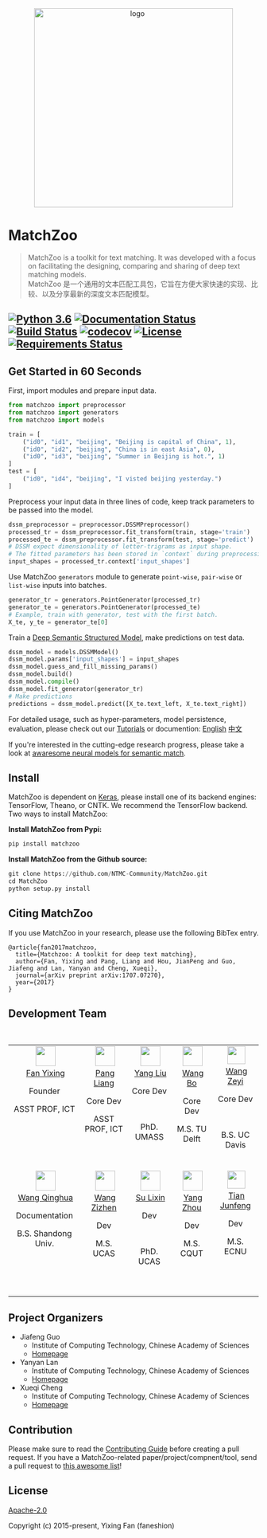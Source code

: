 <div align='center'>
<img src="./artworks/matchzoo-logo.png" width = "400"  alt="logo" align="center" />
</div>

# MatchZoo

> MatchZoo is a toolkit for text matching. It was developed with a focus on facilitating the designing, comparing and sharing of deep text matching models.<br/>
> MatchZoo 是一个通用的文本匹配工具包，它旨在方便大家快速的实现、比较、以及分享最新的深度文本匹配模型。

[![Python 3.6](https://img.shields.io/badge/python-3.6-blue.svg)](https://www.python.org/downloads/release/python-360/)
[![Documentation Status](http://readthedocs.org/projects/matchzoo/badge/?version=2.0)](https://matchzoo.readthedocs.io/en/2.0/?badge=2.0)
[![Build Status](https://travis-ci.org/NTMC-Community/MatchZoo.svg?branch=2.0)](https://travis-ci.org/NTMC-Community/MatchZoo/)
[![codecov](https://codecov.io/gh/NTMC-Community/MatchZoo/branch/2.0/graph/badge.svg)](https://codecov.io/gh/NTMC-Community/MatchZoo)
[![License](https://img.shields.io/badge/License-Apache%202.0-yellowgreen.svg)](https://opensource.org/licenses/Apache-2.0)
[![Requirements Status](https://requires.io/github/NTMC-Community/MatchZoo/requirements.svg?branch=2.0)](https://requires.io/github/NTMC-Community/MatchZoo/requirements/?branch=2.0)
---

## Get Started in 60 Seconds

First, import modules and prepare input data.

```python
from matchzoo import preprocessor
from matchzoo import generators
from matchzoo import models

train = [
    ("id0", "id1", "beijing", "Beijing is capital of China", 1),
    ("id0", "id2", "beijing", "China is in east Asia", 0),
    ("id0", "id3", "beijing", "Summer in Beijing is hot.", 1)
]
test = [
    ("id0", "id4", "beijing", "I visted beijing yesterday.")
]
```

Preprocess your input data in three lines of code, keep track parameters to be passed into the model.

```python
dssm_preprocessor = preprocessor.DSSMPreprocessor()
processed_tr = dssm_preprocessor.fit_transform(train, stage='train')
processed_te = dssm_preprocessor.fit_transform(test, stage='predict')
# DSSM expect dimensionality of letter-trigrams as input shape.
# The fitted parameters has been stored in `context` during preprocessing on training data.
input_shapes = processed_tr.context['input_shapes']
```

Use MatchZoo `generators` module to generate `point-wise`, `pair-wise` or `list-wise` inputs into batches.

```python
generator_tr = generators.PointGenerator(processed_tr)
generator_te = generators.PointGenerator(processed_te)
# Example, train with generator, test with the first batch.
X_te, y_te = generator_te[0]
```

Train a [Deep Semantic Structured Model](https://www.microsoft.com/en-us/research/project/dssm/), make predictions on test data.

```python
dssm_model = models.DSSMModel()
dssm_model.params['input_shapes'] = input_shapes
dssm_model.guess_and_fill_missing_params()
dssm_model.build()
dssm_model.compile()
dssm_model.fit_generator(generator_tr)
# Make predictions
predictions = dssm_model.predict([X_te.text_left, X_te.text_right])
```

For detailed usage, such as hyper-parameters, model persistence, evaluation, please check out our [Tutorials](https://github.com/NTMC-Community/MatchZoo/tree/2.0/notebooks) or documention: [English](https://matchzoo.readthedocs.io/en/2.0/) [中文](https://matchzoo.readthedocs.io/zh/latest/)

If you're interested in the cutting-edge research progress, please take a look at [awaresome neural models for semantic match](https://github.com/NTMC-Community/awaresome-neural-models-for-semantic-match).

## Install

MatchZoo is dependent on [Keras](https://github.com/keras-team/keras), please install one of its backend engines: TensorFlow, Theano, or CNTK. We recommend the TensorFlow backend. Two ways to install MatchZoo:

**Install MatchZoo from Pypi:**

```python
pip install matchzoo
```

**Install MatchZoo from the Github source:**

```python
git clone https://github.com/NTMC-Community/MatchZoo.git
cd MatchZoo
python setup.py install
```



## Citing MatchZoo

If you use MatchZoo in your research, please use the following BibTex entry.

```
@article{fan2017matchzoo,
  title={Matchzoo: A toolkit for deep text matching},
  author={Fan, Yixing and Pang, Liang and Hou, JianPeng and Guo, Jiafeng and Lan, Yanyan and Cheng, Xueqi},
  journal={arXiv preprint arXiv:1707.07270},
  year={2017}
}
```


## Development Team

<table>
​	<tbody>
​		<tr>
​		  <td align="center" valign="top">
​			  <a href="https://github.com/faneshion"><img width="40" height="40" src="https://github.com/faneshion.png?s=40"></a><br>
​			  <a href="http://www.bigdatalab.ac.cn/~fanyixing/">Fan Yixing</a>
​			  <p> Founder </p>
        <p> ASST PROF, ICT</p>
​		  </td>
      <td align="center" valign="top">
​       <a href="https://github.com/pl8787"><img width="40" height="40" src="https://github.com/pl8787.png?s=40"></a><br>
​       <a href="https://github.com/pl8787">Pang Liang</a>
​       <p> Core Dev</p>
       <p> ASST PROF, ICT</p>
​      </td>
      <td align="center" valign="top">
​       <a href="https://github.com/yangliuy"><img width="40" height="40" src="https://github.com/yangliuy.png?s=40"></a><br>
​       <a href="https://github.com/yangliuy">Yang Liu</a>
       <p> Core Dev</p>
​       <p> PhD. UMASS</p>
​      </td>
      <td align="center" valign="top">
​       <a href="https://github.com/bwanglzu"><img width="40" height="40" src="https://github.com/bwanglzu.png?s=40"></a><br>
​       <a href="https://github.com/bwanglzu">Wang Bo</a>
​       <p> Core Dev</p>
       <p> M.S. TU Delft </p>
​      </td>
      <td align="center" valign="top">
​       <a href="https://github.com/uduse"><img width="36" height="36" src="https://github.com/uduse.png?s=36"></a><br>
​       <a href="https://github.com/uduse">Wang Zeyi</a>
       <p> Core Dev</p>
​       <p> B.S. UC Davis</p>
​      </td>
    </tr><tr>
      <td align="center" valign="top">
​       <a href="https://github.com/wqh17101"><img width="40" height="40" src="https://github.com/wqh17101.png?s=40"></a><br>
​       <a href="https://github.com/wqh17101">Wang Qinghua</a>
​       <p> Documentation </p>
       <p> B.S. Shandong Univ.</p>
​      </td>
      <td align="center" valign="top">
​       <a href="https://github.com/ZizhenWang"><img width="40" height="40" src="https://github.com/ZizhenWang.png?s=40"></a><br>
​       <a href="https://github.com/ZizhenWang">Wang Zizhen</a>
​       <p> Dev</p>
       <p> M.S. UCAS</p>
​      </td>
      <td align="center" valign="top">
​       <a href="https://github.com/lixinsu"><img width="40" height="40" src="https://github.com/lixinsu.png?s=40"></a><br>
​       <a href="https://github.com/lixinsu">Su Lixin</a>
       <p> Dev</p>
​       <p> PhD. UCAS</p><br>
​      </td>
      <td align="center" valign="top">
​       <a href="https://github.com/zhouzhouyang520"><img width="40" height="40" src="https://github.com/zhouzhouyang520.png?s=40"></a><br>
​       <a href="https://github.com/zhouzhouyang520">Yang Zhou</a>
​       <p> Dev</p>
       <p> M.S. CQUT</p>
​      </td>
      <td align="center" valign="top">
​       <a href="https://github.com/rgtjf"><img width="36" height="36" src="https://github.com/rgtjf.png?s=36"></a><br>
​       <a href="https://github.com/rgtjf">Tian Junfeng</a>
​       <p> Dev</p>
       <p> M.S. ECNU</p>
​      </td>
​		</tr>
​	</tbody>
</table>



## Project Organizers

- Jiafeng Guo
  * Institute of Computing Technology, Chinese Academy of Sciences
  * [Homepage](http://www.bigdatalab.ac.cn/~gjf/)
- Yanyan Lan
  * Institute of Computing Technology, Chinese Academy of Sciences
  * [Homepage](http://www.bigdatalab.ac.cn/~lanyanyan/)
- Xueqi Cheng
  * Institute of Computing Technology, Chinese Academy of Sciences
  * [Homepage](http://www.bigdatalab.ac.cn/~cxq/)


## Contribution

Please make sure to read the [Contributing Guide](./CONTRIBUTING.md) before creating a pull request. If you have a MatchZoo-related paper/project/compnent/tool, send a pull request to [this awesome list](https://github.com/NTMC-Community/awaresome-neural-models-for-semantic-match)!


## License

[Apache-2.0](https://opensource.org/licenses/Apache-2.0)

Copyright (c) 2015-present, Yixing Fan (faneshion)